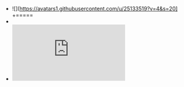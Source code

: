 + ![](https://avatars1.githubusercontent.com/u/25133519?v=4&s=20]
+=====
+
+ ![hostcomputer](https://rawgit.com/hostcomputer/130159523c694f84013c66f4c7644b7a/raw/b4fe77851f0e62730932f1d69171b9c8368b82df/README.md)
